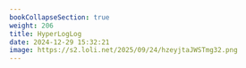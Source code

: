 ```yaml
---
bookCollapseSection: true
weight: 206
title: HyperLogLog
date: 2024-12-29 15:32:21
image: https://s2.loli.net/2025/09/24/hzeyjtaJWSTmg32.png
---
```

